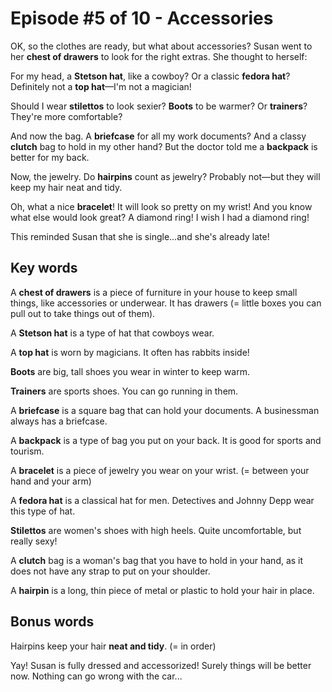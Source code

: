 # Episode #5 of 10 - Accessories

OK, so the clothes are ready, but what about accessories? Susan went to her **chest of drawers** to look for the right extras. She thought to herself:

For my head, a **Stetson hat**, like a cowboy? Or a classic **fedora hat**? Definitely not a **top hat**—I'm not a magician!

Should I wear **stilettos** to look sexier? **Boots** to be warmer? Or **trainers**? They're more comfortable?

And now the bag. A **briefcase** for all my work documents? And a classy **clutch** bag to hold in my other hand? But the doctor told me a **backpack** is better for my back.

Now, the jewelry. Do **hairpins** count as jewelry? Probably not—but they will keep my hair neat and tidy.

Oh, what a nice **bracelet**! It will look so pretty on my wrist! And you know what else would look great? A diamond ring! I wish I had a diamond ring!

This reminded Susan that she is single...and she's already late!

## Key words

A **chest of drawers** is a piece of furniture in your house to keep small things, like accessories or underwear. It has drawers (= little boxes you can pull out to take things out of them).

A **Stetson hat** is a type of hat that cowboys wear.

A **top hat** is worn by magicians. It often has rabbits inside!

**Boots** are big, tall shoes you wear in winter to keep warm.

**Trainers** are sports shoes. You can go running in them.

A **briefcase** is a square bag that can hold your documents. A businessman always has a briefcase.

A **backpack** is a type of bag you put on your back. It is good for sports and tourism.

A **bracelet** is a piece of jewelry you wear on your wrist. (= between your hand and your arm)

A **fedora hat** is a classical hat for men. Detectives and Johnny Depp wear this type of hat.

**Stilettos** are women's shoes with high heels. Quite uncomfortable, but really sexy!

A **clutch** bag is a woman's bag that you have to hold in your hand, as it does not have any strap to put on your shoulder.

A **hairpin** is a long, thin piece of metal or plastic to hold your hair in place.

## Bonus words

Hairpins keep your hair **neat and tidy**. (= in order)

Yay! Susan is fully dressed and accessorized! Surely things will be better now. Nothing can go wrong with the car...
